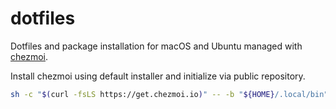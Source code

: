 # dotfiles

Dotfiles and package installation for macOS and Ubuntu managed with [chezmoi](https://chezmoi.io).


Install chezmoi using default installer and initialize via public repository.

```sh
sh -c "$(curl -fsLS https://get.chezmoi.io)" -- -b "${HOME}/.local/bin" init --apply https://github.com/keanewatterson/dotfiles.git
```
